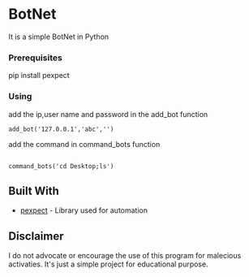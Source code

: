 # BotNet

It is a simple BotNet in Python

### Prerequisites

pip install pexpect

### Using

add the ip,user name and password in the add_bot function

```
add_bot('127.0.0.1','abc','')

```
add the command in command_bots function 
```

command_bots('cd Desktop;ls')

```
 
## Built With

* [pexpect](https://pexpect.readthedocs.io/en/stable/) - Library used for automation 


## Disclaimer 
I do not advocate or encourage the use of this program for malecious activaties.
It's just a simple project for educational purpose.

